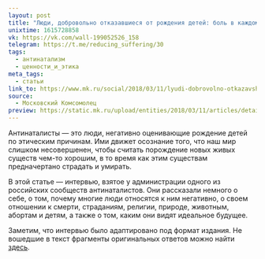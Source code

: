 ```yaml
---
layout: post
title: "Люди, добровольно отказавшиеся от рождения детей: боль в каждом слове"
unixtime: 1615728858
vk: https://vk.com/wall-199052526_158
telegram: https://t.me/reducing_suffering/30
tags:
  - антинатализм
  - ценности_и_этика
meta_tags:
  - статьи
link_to: https://www.mk.ru/social/2018/03/11/lyudi-dobrovolno-otkazavshiesya-ot-rozhdeniya-detey-bol-v-kazhdom-slove.html
source:
  - Московский Комсомолец
preview: https://static.mk.ru/upload/entities/2018/03/11/articles/detailPicture/e1/a5/c3/02/3b5f5231021d22c183e70b54a7e6dd32.jpg
---
```

Антинаталисты — это люди, негативно оценивающие рождение детей по этическим причинам. Ими движет осознание того, что наш мир слишком несовершенен, чтобы считать порождение новых живых существ чем-то хорошим, в то время как этим существам предначертано страдать и умирать.

В этой статье — интервью, взятое у администрации одного из российских сообществ антинаталистов. Они рассказали немного о себе, о том, почему многие люди относятся к ним негативно, о своем отношении к смерти, страданиям, религии, природе, животным, абортам и детям, а также о том, каким они видят идеальное будущее.

Заметим, что интервью было адаптировано под формат издания. Не вошедшие в текст фрагменты оригинальных ответов можно найти [здесь](https://vk.com/@anatalism-intervu-moskovskomu-komsomolcu-kak-eto-bylo-fragmenty-polnoi).